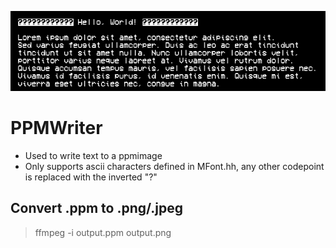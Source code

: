 ![Alt text](screenshot/output.png)
# PPMWriter
- Used to write text to a ppmimage
- Only supports ascii characters defined in MFont.hh, any other codepoint is replaced with the inverted "?"
## Convert .ppm to .png/.jpeg
>ffmpeg -i output.ppm output.png
